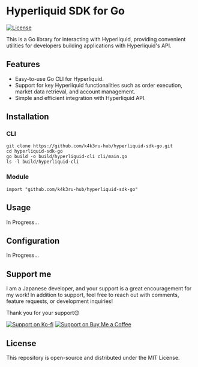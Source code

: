 # Hyperliquid SDK for Go

[![License](https://img.shields.io/github/license/k4k3ru-hub/hyperliquid-sdk-go)](./LICENSE)

This is a Go library for interacting with Hyperliquid, providing convenient utilities for developers building applications with Hyperliquid's API.


## Features

- Easy-to-use Go CLI for Hyperliquid.
- Support for key Hyperliquid functionalities such as order execution, market data retrieval, and account management.
- Simple and efficient integration with Hyperliquid API.


## Installation

### CLI

```
git clone https://github.com/k4k3ru-hub/hyperliquid-sdk-go.git
cd hyperliquid-sdk-go
go build -o build/hyperliquid-cli cli/main.go
ls -l build/hyperliquid-cli
```

### Module

```
import "github.com/k4k3ru-hub/hyperliquid-sdk-go"
```


## Usage

In Progress...


## Configuration

In Progress...


## Support me
I am a Japanese developer, and your support is a great encouragement for my work!
In addition to support, feel free to reach out with comments, feature requests, or development inquiries!

Thank you for your support😊

[![Support on Ko-fi](https://img.shields.io/badge/Ko--fi-Support%20Me-blue?style=flat-square&logo=ko-fi)](https://ko-fi.com/k4k3ru)
[![Support on Buy Me a Coffee](https://img.shields.io/badge/Buy%20Me%20a%20Coffee-Support%20Me-yellow?style=flat-square&logo=buy-me-a-coffee)](https://buymeacoffee.com/k4k3ru)


## License
This repository is open-source and distributed under the MIT License.
